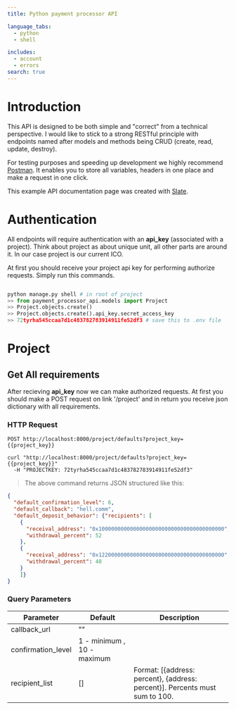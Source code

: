 ```yaml
---
title: Python payment processor API

language_tabs:
  - python
  - shell

includes:
  - account
  - errors
search: true
---
```


# Introduction

This API is designed to be both simple and "correct" from a technical perspective. I would like to stick to a strong RESTful principle with endpoints named after models and methods being CRUD (create, read, update, destroy).

For testing purposes and speeding up development we highly recommend [Postman](https://www.getpostman.com/apps). It enables you to store all variables, headers in one place and make a request in one
click.

This example API documentation page was created with [Slate](https://github.com/tripit/slate). 

# Authentication

All endpoints will require authentication with an **api_key** (associated with a project). Think 
about project as about unique unit, all other parts are around it. In our case project
is our current ICO.

At first you should receive your project api key for performing
authorize requests. Simply run this commands.

```python

python manage.py shell # in root of project
>> from payment_processor_api.models import Project
>> Project.objects.create()
>> Project.objects.create().api_key.secret_access_key
>> 72tyrha545ccaa7d1c483782783914911fe52df3 # save this to .env file
```

# Project

## Get All requirements


After recieving **api_key** now we can make authorized requests.
At first you should make a POST request on link '/project' and in return
you receive json dictionary with all requirements.

### HTTP Request

`POST http://localhost:8000/project/defaults?project_key={{project_key}}`

```shell
curl "http://localhost:8000/project/defaults?project_key={{project_key}}"
  -H "PROJECTKEY: 72tyrha545ccaa7d1c483782783914911fe52df3"
```

> The above command returns JSON structured like this:

```json
{
  "default_confirmation_level": 6,
  "default_callback": "hell.comm",
  "default_deposit_behavior": {"recipients": [
    {
      "receival_address": "0x1000000000000000000000000000000000000000",
      "withdrawal_percent": 52
    },
    {
      "receival_address": "0x1220000000000000000000000000000000000000",
      "withdrawal_percent": 48
    }
    ]}
}
```


### Query Parameters

Parameter | Default | Description
--------- | ------- | -----------
callback_url | "" | 
confirmation_level | 1 - minimum , 10 - maximum | 
recipient_list |[]|Format: [{address: percent}, {address: percent}]. Percents must sum to 100.
